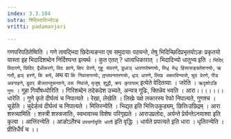 ```yaml
---
index: 3.3.104
sutra: षिद्भिदादिभ्योऽङ्
vritti: padamanjari

---
```

गणपरिपठितेष्विति । गणे तावद्भिदा छिदेत्यङन्ता एव समुदायाः पठ्यन्ते, तेषु भिदिच्छिदिप्रभृतयोऽङः प्रकृतयो यास्ता इह भिदादिशब्देन निर्दिश्यन्त इत्यर्थः । कुत एतत् ? धात्वधिकारात् । भिदादिभ्यो धातुभ्य इति । `भिदिर् विदारणे`, `छिदिर् द्वैधीकरणे`, `विद ज्ञाने`, `क्षिप प्रेरणे`, `गुहू संवरणे`, `डुधाञ् धारणपोषणयोः`, `मिधृ मेधृ हिसासङ्क्लेशनयोः`, `ऋ गतौ`, `हृञ् हरणे`, `क्षि क्षये`, अथ वा `क्षि निवासगत्योः`, `तृ़प्लवनतरणयोः`, `धृञ् धारणे`, `लिख अक्षरविन्यासे`, `चुद प्रेरणे`, `पीड अवगाहने`, `डुवप् बीजतन्तुसन्ताने`, `वस निवासे`, `मृजूष् शुद्धौ`, `क्रप कृपायाम्` इत्येते वेदितव्याः ।
जरेति । `ऋदृशोऽङि गुणः` । गुहा गिर्योषध्योरिति । गिरिशब्देन तदेकदेश उच्यते, अन्यत्र गूढिः, क्तिन्नेव भवति । आरा।।।।।।।धारेति । गुणे कृते दीर्घत्वं च निपात्यते । रेखा, लेखेति । लिखेः पक्षे लकारस्य रेफो निपात्यते, गुणश्च । चूडेति । चुदेर्डत्वं दीर्घत्वं च निपात्यते । मित्तिरन्येति । भिद्यत इति भित्तिःउकुड्यम्, छित्तिःउछिद्रम् । आरा शस्त्र्यामिति । शस्त्री शस्त्रजातिः, स्वभावाच्च विशेषः परिगृह्यते । आराउप्रतोदः, अर्यन्ते प्रेर्यन्तेऽनयाश्वा इति कृत्वा । आत्तिंरन्येति । आङोऽर्तेश्च `उपसर्गादृति धातौ` इति वृद्धिः । धार्यते प्रपात्यते इति धारा । धृतिरन्येति । प्रीतिर्धैर्यं च ।।